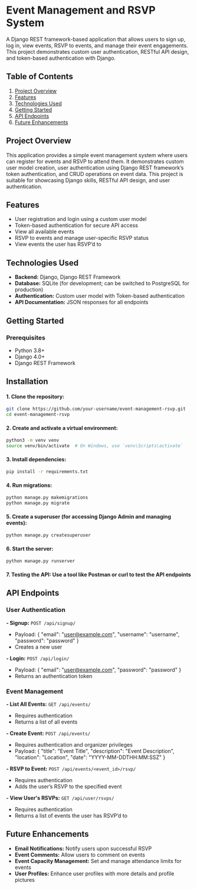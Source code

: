 # Event Management and RSVP System
A Django REST framework-based application that allows users to sign up, log in, view events, RSVP to events, and manage their event engagements. This project demonstrates custom user authentication, RESTful API design, and token-based authentication with Django.

## Table of Contents

1. [Project Overview](#project-overview)
2. [Features](#features)
3. [Technologies Used](#technologies-used)
4. [Getting Started](#getting-started)
5. [API Endpoints](#api-endpoints)
6. [Future Enhancements](#future-enhancements)

## Project Overview
This application provides a simple event management system where users can register for events and RSVP to attend them. It demonstrates custom user model creation, user authentication using Django REST framework’s token authentication, and CRUD operations on event data. This project is suitable for showcasing Django skills, RESTful API design, and user authentication.
## Features
- User registration and login using a custom user model
- Token-based authentication for secure API access
- View all available events
- RSVP to events and manage user-specific RSVP status
- View events the user has RSVP’d to

## Technologies Used
- **Backend:** Django, Django REST Framework
- **Database:** SQLite (for development; can be switched to PostgreSQL for production)
- **Authentication:** Custom user model with Token-based authentication
- **API Documentation:** JSON responses for all endpoints

## Getting Started
### Prerequisites
- Python 3.8+
- Django 4.0+
- Django REST Framework

## Installation
#### 1. Clone the repository:
```bash
git clone https://github.com/your-username/event-management-rsvp.git
cd event-management-rsvp
```

#### 2. Create and activate a virtual environment:
```bash
python3 -m venv venv
source venv/bin/activate  # On Windows, use `venv\Scripts\activate`
```

#### 3. Install dependencies:
```bash
pip install -r requirements.txt
```

#### 4. Run migrations:
```bash
python manage.py makemigrations
python manage.py migrate
```

#### 5. Create a superuser (for accessing Django Admin and managing events):
```bash
python manage.py createsuperuser
```

#### 6. Start the server:
```bash
python manage.py runserver
```

#### 7. Testing the API: Use a tool like Postman or curl to test the API endpoints


## API Endpoints
### User Authentication
**- Signup:** ```POST /api/signup/```
- Payload: { "email": "user@example.com", "username": "username", "password": "password" }
- Creates a new user

**- Login:** ```POST /api/login/```
- Payload: { "email": "user@example.com", "password": "password" }
- Returns an authentication token

### Event Management
**- List All Events:** ```GET /api/events/```
- Requires authentication
- Returns a list of all events

**- Create Event:** ```POST /api/events/```
- Requires authentication and organizer privileges
- Payload: { "title": "Event Title", "description": "Event Description", "location": "Location", "date": "YYYY-MM-DDTHH:MM:SSZ" }

**- RSVP to Event:** ```POST /api/events/<event_id>/rsvp/```
- Requires authentication
- Adds the user’s RSVP to the specified event

**- View User's RSVPs:** ```GET /api/user/rsvps/```
- Requires authentication
- Returns a list of events the user has RSVP’d to

## Future Enhancements
- **Email Notifications:** Notify users upon successful RSVP
- **Event Comments:** Allow users to comment on events
- **Event Capacity Management:** Set and manage attendance limits for events
- **User Profiles:** Enhance user profiles with more details and profile pictures
